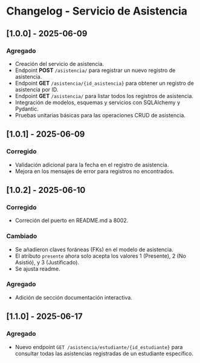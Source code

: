 # Changelog - Servicio de Asistencia

## [1.0.0] - 2025-06-09
### Agregado
- Creación del servicio de asistencia.
- Endpoint **POST** `/asistencia/` para registrar un nuevo registro de asistencia.
- Endpoint **GET** `/asistencia/{id_asistencia}` para obtener un registro de asistencia por ID.
- Endpoint **GET** `/asistencia/` para listar todos los registros de asistencia.
- Integración de modelos, esquemas y servicios con SQLAlchemy y Pydantic.
- Pruebas unitarias básicas para las operaciones CRUD de asistencia.

## [1.0.1] - 2025-06-09
### Corregido
- Validación adicional para la fecha en el registro de asistencia.
- Mejora en los mensajes de error para registros no encontrados.

## [1.0.2] - 2025-06-10
### Corregido
- Correción del puerto en README.md a 8002.
### Cambiado
- Se añadieron claves foráneas (FKs) en el modelo de asistencia.
- El atributo `presente` ahora solo acepta los valores 1 (Presente), 2 (No Asistió), y 3 (Justificado).
- Se ajusta readme.
### Agregado
- Adición de sección documentación interactiva.
## [1.1.0] - 2025-06-17
### Agregado
- Nuevo endpoint `GET /asistencia/estudiante/{id_estudiante}` para consultar todas las asistencias registradas de un estudiante específico.